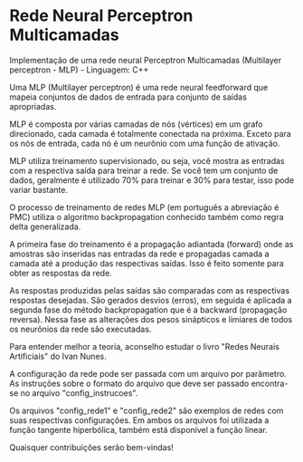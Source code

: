 # Rede Neural Perceptron Multicamadas
Implementação de uma rede neural Perceptron Multicamadas (Multilayer perceptron - MLP) - Linguagem: C++

Uma MLP (Multilayer perceptron) é uma rede neural feedforward que mapeia conjuntos de dados de entrada para conjunto de saídas apropriadas.
 
MLP é composta por várias camadas de nós (vértices) em um grafo direcionado, cada camada é totalmente conectada na próxima. Exceto para os nós de entrada, cada nó é um neurônio com uma função de ativação.

MLP utiliza treinamento supervisionado, ou seja, você mostra as entradas com a respectiva saída para treinar a rede. Se você tem um conjunto de dados, geralmente é utilizado 70% para treinar e 30% para testar, isso pode variar bastante.

O processo de treinamento de redes MLP (em português a abreviação é PMC) utiliza o algoritmo backpropagation conhecido também como regra delta generalizada.

A primeira fase do treinamento é a propagação adiantada (forward) onde as amostras são inseridas nas entradas da rede e propagadas camada a camada até a produção das respectivas saídas. Isso é feito somente para obter as respostas da rede.

As respostas produzidas pelas saídas são comparadas com as respectivas respostas desejadas. São gerados desvios (erros), em seguida é aplicada a segunda fase do método backpropagation que é a backward (propagação reversa). Nessa fase as alterações dos pesos sinápticos e limiares de todos os neurônios da rede são executadas.

Para entender melhor a teoria, aconselho estudar o livro "Redes Neurais Artificiais" do Ivan Nunes.

A configuração da rede pode ser passada com um arquivo por parâmetro. As instruções sobre o formato do arquivo que deve ser passado encontra-se no arquivo "config_instrucoes".

Os arquivos "config_rede1" e "config_rede2" são exemplos de redes com suas respectivas configurações. Em ambos os arquivos foi utilizada a função tangente hiperbólica, também está disponível a função linear.

Quaisquer contribuições serão bem-vindas!
